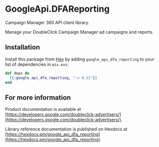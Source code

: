 # GoogleApi.DFAReporting

Campaign Manager 360 API client library.

Manage your DoubleClick Campaign Manager ad campaigns and reports.

## Installation

Install this package from [Hex](https://hex.pm) by adding
`google_api_dfa_reporting` to your list of dependencies in `mix.exs`:

```elixir
def deps do
  [{:google_api_dfa_reporting, "~> 0.21"}]
end
```

## For more information

Product documentation is available at [https://developers.google.com/doubleclick-advertisers/](https://developers.google.com/doubleclick-advertisers/).

Library reference documentation is published on Hexdocs at
[https://hexdocs.pm/google_api_dfa_reporting](https://hexdocs.pm/google_api_dfa_reporting).
